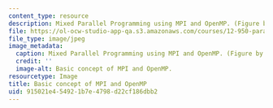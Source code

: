 ```yaml
---
content_type: resource
description: Mixed Parallel Programming using MPI and OpenMP. (Figure by MIT OpenCourseWare.)
file: https://ol-ocw-studio-app-qa.s3.amazonaws.com/courses/12-950-parallel-programming-for-multicore-machines-using-openmp-and-mpi-january-iap-2010/915021e454921b7e4798d22cf186dbb2_12-950iap10.jpg
file_type: image/jpeg
image_metadata:
  caption: Mixed Parallel Programming using MPI and OpenMP. (Figure by MIT OpenCourseWare.)
  credit: ''
  image-alt: Basic concept of MPI and OpenMP.
resourcetype: Image
title: Basic concept of MPI and OpenMP
uid: 915021e4-5492-1b7e-4798-d22cf186dbb2
---
```

